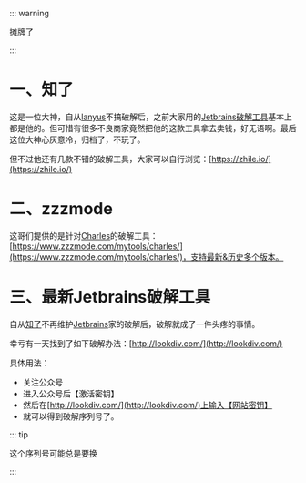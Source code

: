 ::: warning

摊牌了

:::

# 一、知了

这是一位大神，自从[lanyus](http://idea.lanyus.com/)不搞破解后，之前大家用的[Jetbrains破解工具](https://zhile.io/2018/08/25/jetbrains-license-server-crack.html)基本上都是他的。但可惜有很多不良商家竟然把他的这款工具拿去卖钱，好无语啊。最后这位大神心灰意冷，归档了，不玩了。

但不过他还有几款不错的破解工具，大家可以自行浏览：[https://zhile.io/](https://zhile.io/)

# 二、zzzmode

这哥们提供的是针对[Charles](https://www.charlesproxy.com/)的破解工具：[https://www.zzzmode.com/mytools/charles/](https://www.zzzmode.com/mytools/charles/)，支持最新&历史多个版本。

# 三、最新Jetbrains破解工具

自从[知了](https://zhile.io/2018/08/25/jetbrains-license-server-crack.html)不再维护[Jetbrains](https://www.jetbrains.com/)家的破解后，破解就成了一件头疼的事情。

幸亏有一天找到了如下破解办法：[http://lookdiv.com/](http://lookdiv.com/)

具体用法：

- 关注公众号
- 进入公众号后【激活密钥】
- 然后在[http://lookdiv.com/](http://lookdiv.com/)上输入【网站密钥】
- 就可以得到破解序列号了。

::: tip

这个序列号可能总是要换

:::


